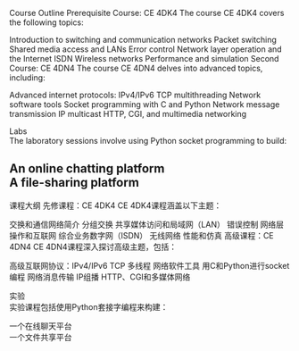 Course Outline
Prerequisite Course: CE 4DK4
The course CE 4DK4 covers the following topics:

Introduction to switching and communication networks
Packet switching
Shared media access and LANs
Error control
Network layer operation and the Internet
ISDN
Wireless networks
Performance and simulation
Second Course: CE 4DN4
The course CE 4DN4 delves into advanced topics, including:

Advanced internet protocols: IPv4/IPv6
TCP
multithreading
Network software tools
Socket programming with C and Python
Network message transmission
IP multicast
HTTP, CGI, and multimedia networking <br>

Labs <br>
The laboratory sessions involve using Python socket programming to build: <br>

An online chatting platform <br>
A file-sharing platform
-------------------------------------------------------------------------------------------------------------------------
课程大纲
先修课程：CE 4DK4
CE 4DK4课程涵盖以下主题：

交换和通信网络简介
分组交换
共享媒体访问和局域网（LAN）
错误控制
网络层操作和互联网
综合业务数字网（ISDN）
无线网络
性能和仿真
高级课程：CE 4DN4
CE 4DN4课程深入探讨高级主题，包括：

高级互联网协议：IPv4/IPv6
TCP
多线程
网络软件工具
用C和Python进行socket编程
网络消息传输
IP组播
HTTP、CGI和多媒体网络 <br>

实验 <br>
实验课程包括使用Python套接字编程来构建： <br>

一个在线聊天平台 <br>
一个文件共享平台
